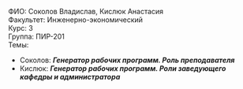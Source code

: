 ФИО: Соколов Владислав, Кислюк Анастасия <br />
Факультет: Инженерно-экономический <br />
Курс: 3 <br />
Группа: ПИР-201 <br />
Темы: <br />

- Соколов: **_Генератор рабочих программ. Роль преподавателя_**
- Кислюк: **_Генератор рабочих программ. Роли заведующего кафедры и администратора_**

